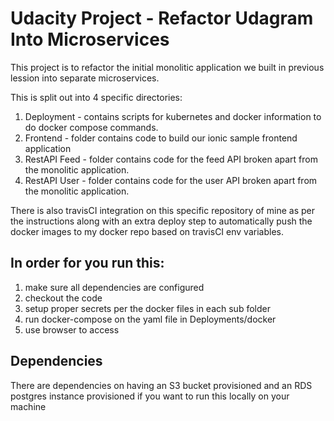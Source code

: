# Udacity Project - Refactor Udagram Into Microservices

This project is to refactor the initial monolitic application we built in previous lession into separate microservices.

This is split out into 4 specific directories:
1. Deployment - contains scripts for kubernetes and docker information to do docker compose commands.
2. Frontend - folder contains code to build our ionic sample frontend application
3. RestAPI Feed - folder contains code for the feed API broken apart from the monolitic application.
4. RestAPI User - folder contains code for the user API broken apart from the monolitic application.

There is also travisCI integration on this specific repository of mine as per the instructions along with an extra deploy step to automatically push the docker images to my docker repo based on travisCI env variables.

## In order for you run this:
1. make sure all dependencies are configured
2. checkout the code
3. setup proper secrets per the docker files in each sub folder
4. run docker-compose on the yaml file in Deployments/docker
5. use browser to access

## Dependencies

There are dependencies on having an S3 bucket provisioned and an RDS postgres instance provisioned if you want to run this locally on your machine
